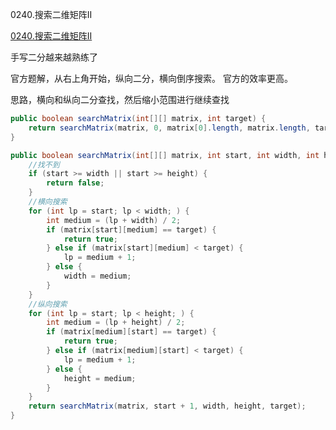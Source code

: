 0240.搜索二维矩阵II

[0240.搜索二维矩阵II
](https://leetcode-cn.com/problems/search-a-2d-matrix-ii/)

手写二分越来越熟练了

官方题解，从右上角开始，纵向二分，横向倒序搜索。
官方的效率更高。



思路，横向和纵向二分查找，然后缩小范围进行继续查找

```java
public boolean searchMatrix(int[][] matrix, int target) {
    return searchMatrix(matrix, 0, matrix[0].length, matrix.length, target);
}

public boolean searchMatrix(int[][] matrix, int start, int width, int height, int target) {
    //找不到
    if (start >= width || start >= height) {
        return false;
    }
    //横向搜索
    for (int lp = start; lp < width; ) {
        int medium = (lp + width) / 2;
        if (matrix[start][medium] == target) {
            return true;
        } else if (matrix[start][medium] < target) {
            lp = medium + 1;
        } else {
            width = medium;
        }
    }
    //纵向搜索
    for (int lp = start; lp < height; ) {
        int medium = (lp + height) / 2;
        if (matrix[medium][start] == target) {
            return true;
        } else if (matrix[medium][start] < target) {
            lp = medium + 1;
        } else {
            height = medium;
        }
    }
    return searchMatrix(matrix, start + 1, width, height, target);
}
```

